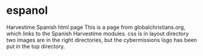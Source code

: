 # espanol
Harvestime Spanish html page
This is a page from globalchristians.org, which links to the Spanish Harvestime modules.
css is in layout directory
two images are in the right directories, but the cybermissions logo has been put in the top directory.
